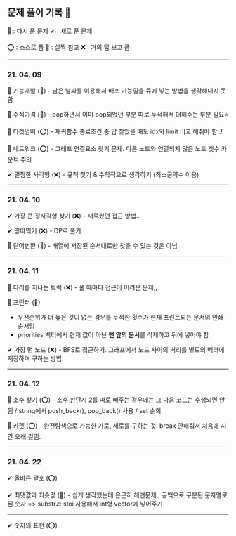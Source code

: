 ## 문제 풀이 기록 📝

🔄 : 다시 푼 문제   ✔ : 새로 푼 문제 </br></br>
⭕ : 스스로 품  🔺 : 살짝 참고   ❌ : 거의 답 보고 품

----------------------------------------------

### 21. 04. 09
🔄 기능개발 (🔺) - 남은 날짜를 이용해서 배포 가능일을 큐에 넣는 방법을 생각해내지 못함

🔄 주식가격 (🔺) - pop하면서 이미 pop되었던 부분 따로 누적해서 더해주는 부분 필요⭐

🔄 타겟넘버 (⭕) - 재귀함수 종료조건 중 답 찾았을 때도 idx와 limit 비교 해줘야 함..! 

🔄 네트워크 (⭕) - 그래프 연결요소 찾기 문제. 다른 노드와 연결되지 않은 노드 갯수 카운트 주의

✔ 멀쩡한 사각형 (❌) - 규칙 찾기 & 수학적으로 생각하기 (최소공약수 이용)

------------------------------------------------

### 21. 04. 10
✔ 가장 큰 정사각형 찾기 (❌) - 새로웠던 접근 방법..

✔ 땅따먹기 (❌) - DP로 풀기

🔄 단어변환 (🔺) - 배열에 저장된 순서대로만 찾을 수 있는 것은 아님

------------------------------------------------

### 21. 04. 11
🔄 다리를 지나는 트럭 (❌) - 풀 때마다 접근이 어려운 문제,,

🔄 프린터 (🔺) 
- 우선순위가 더 높은 것이 없는 경우를 누적한 횟수가 현재 프린트되는 문서의 인쇄순서임 
- priorities 벡터에서 현재 값이 아닌 **맨 앞의 문서**를 삭제하고 뒤에 넣어야 함

✔ 가장 먼 노드 (❌) - BFS로 접근하기. 그래프에서 노드 사이의 거리를 별도의 벡터에 저장하며 구하는 방법.

-----------------------------------------------
### 21. 04. 12
🔄 소수 찾기 (⭕) - 소수 판단시 2를 따로 빼주는 경우에는 그 다음 코드는 수행되면 안됨 / string에서 push_back(), pop_back() 사용 / set 순회

🔄 카펫 (⭕) - 완전탐색으로 가능한 가로, 세로를 구하는 것. break 안해줘서 처음에 시간 오래 걸림.

-----------------------------------------------
### 21. 04. 22
✔ 올바른 괄호 (⭕)

✔ 최댓값과 최솟값 (🔺) - 쉽게 생각했는데 은근히 헤맨문제,, 공백으로 구분된 문자열로 된 숫자 => substr과 stoi 사용해서 int형 vector에 넣어주기

----------------------------------------------
✔ 숫자의 표현 (⭕)
